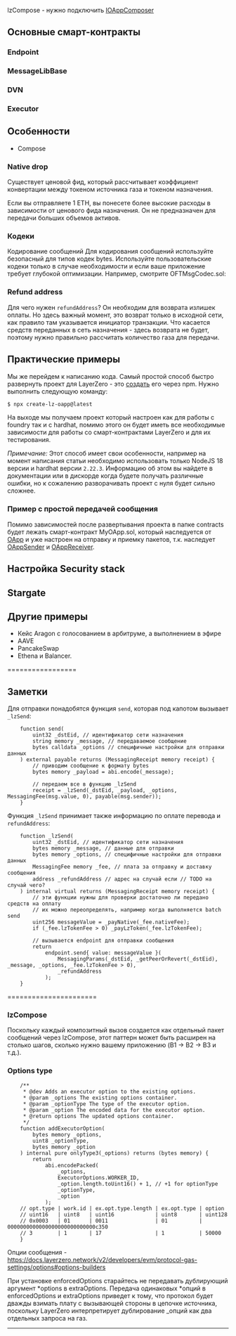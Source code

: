 
lzCompose - нужно подключить [IOAppComposer](https://github.com/LayerZero-Labs/devtools/blob/05443835db976b7a528b883b19ddf02cb7f36d89/packages/oapp-evm/contracts/oapp/interfaces/IOAppComposer.sol)

## Основные смарт-контракты


### Endpoint

### MessageLibBase

### DVN

### Executor

## Особенности

- Compose

### Native drop

Существует ценовой фид, который рассчитывает коэффициент конвертации между токеном источника газа и токеном назначения.

Если вы отправляете 1 ETH, вы понесете более высокие расходы в зависимости от ценового фида назначения. Он не предназначен для передачи больших объемов активов.

### Кодеки

Кодирование сообщений Для кодирования сообщений используйте безопасный для типов кодек bytes. Используйте пользовательские кодеки только в случае необходимости и если ваше приложение требует глубокой оптимизации. Например, смотрите OFTMsgCodec.sol:

### Refund address

Для чего нужен `refundAddress`? Он необходим для возврата излишек оплаты. Но здесь важный момент, это возврат только в исходной сети, как правило там указывается инициатор транзакции. Что касается средств переданных в сеть назначения - здесь возврата не будет, поэтому нужно правильно рассчитать количество газа для передачи.

## Практические примеры

Мы же перейдем к написанию кода. Самый простой способ быстро развернуть проект для LayerZero - это [создать](https://docs.layerzero.network/v2/developers/evm/create-lz-oapp/start) его через npm. Нужно выполнить следующую команду:

```bash
$ npx create-lz-oapp@latest
```

На выходе мы получаем проект который настроен как для работы с foundry так и с hardhat, помимо этого он будет иметь все необходимые зависимости для работы со смарт-контрактами LayerZero и для их тестирования.

_Примечание:_ Этот способ имеет свои особенности, например на момент написания статьи необходимо использовать только NodeJS 18 версии и hardhat версии `2.22.3`. Информацию об этом вы найдете в документации или в дискорде когда будете получать различные ошибки, но к сожалению разворачивать проект с нуля будет сильно сложнее.

### Пример с простой передачей сообщения

Помимо зависимостей после развертывания проекта в папке contracts будет лежать смарт-контракт MyOApp.sol, который наследуется от [OApp](https://github.com/LayerZero-Labs/LayerZero-v2/blob/7aebbd7c79b2dc818f7bb054aed2405ca076b9d6/packages/layerzero-v2/evm/oapp/contracts/oapp/OApp.sol) и уже настроен на отправку и приемку пакетов, т.к. наследует [OAppSender](https://github.com/LayerZero-Labs/LayerZero-v2/blob/7aebbd7c79b2dc818f7bb054aed2405ca076b9d6/packages/layerzero-v2/evm/oapp/contracts/oapp/OAppSender.sol) и [OAppReceiver](https://github.com/LayerZero-Labs/LayerZero-v2/blob/7aebbd7c79b2dc818f7bb054aed2405ca076b9d6/packages/layerzero-v2/evm/oapp/contracts/oapp/OAppReceiver.sol).

## Настройка Security stack

## Stargate

## Другие примеры

- Кейс Aragon с голосованием в арбитруме, а выполнением в эфире
- AAVE
- PancakeSwap
- Ethena и Balancer.

=================

## Заметки

Для отправки понадобятся функция `send`, которая под капотом вызывает `_lzSend`:

```solidity
    function send(
        uint32 _dstEid, // идентификатор сети назначения
        string memory _message, // передаваемое сообщение
        bytes calldata _options // специфичные настройки для отправки данных
    ) external payable returns (MessagingReceipt memory receipt) {
        // приводим сообщение к формату bytes
        bytes memory _payload = abi.encode(_message);

        // передаем все в функцию _lzSend
        receipt = _lzSend(_dstEid, _payload, _options, MessagingFee(msg.value, 0), payable(msg.sender));
    }
```

Функция `_lzSend` принимает также информацию по оплате перевода и `refundAddress`:

```solidity
    function _lzSend(
        uint32 _dstEid, // идентификатор сети назначения
        bytes memory _message, // данные для отправки
        bytes memory _options, // специфичные настройки для отправки данных
        MessagingFee memory _fee, // плата за отправку и доставку сообщения
        address _refundAddress // адрес на случай если // TODO на случай чего?
    ) internal virtual returns (MessagingReceipt memory receipt) {
        // эти функции нужны для проверки достаточно ли передано средств на оплату
        // их можно переопределять, например когда выполняется batch send
        uint256 messageValue = _payNative(_fee.nativeFee);
        if (_fee.lzTokenFee > 0) _payLzToken(_fee.lzTokenFee);

        // вызывается endpoint для отправки сообщения
        return
            endpoint.send{ value: messageValue }(
                MessagingParams(_dstEid, _getPeerOrRevert(_dstEid), _message, _options, _fee.lzTokenFee > 0),
                _refundAddress
            );
    }
```

======================

### lzCompose

Поскольку каждый композитный вызов создается как отдельный пакет сообщений через lzCompose, этот паттерн может быть расширен на столько шагов, сколько нужно вашему приложению (B1 -> B2 -> B3 и т.д.).

### Options type

```solidity
    /**
     * @dev Adds an executor option to the existing options.
     * @param _options The existing options container.
     * @param _optionType The type of the executor option.
     * @param _option The encoded data for the executor option.
     * @return options The updated options container.
     */
    function addExecutorOption(
        bytes memory _options,
        uint8 _optionType,
        bytes memory _option
    ) internal pure onlyType3(_options) returns (bytes memory) {
        return
            abi.encodePacked(
                _options,
                ExecutorOptions.WORKER_ID,
                _option.length.toUint16() + 1, // +1 for optionType
                _optionType,
                _option
            );
    // opt.type | work.id | ex.opt.type.length | ex.opt.type | option
    // uint16   | uint8   | uint16             | uint8       | uint128
    // 0x0003   | 01      | 0011               | 01          | 0000000000000000000000000000c350
    // 3        | 1       | 17                 | 1           | 50000
    }
```

Опции сообщения - https://docs.layerzero.network/v2/developers/evm/protocol-gas-settings/options#options-builders

При установке enforcedOptions старайтесь не передавать дублирующий аргумент *options в extraOptions. Передача одинаковых *опций в enforcedOptions и extraOptions приведет к тому, что протокол будет дважды взимать плату с вызывающей стороны в цепочке источника, поскольку LayerZero интерпретирует дублирование \_опций как два отдельных запроса на газ.

---
